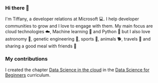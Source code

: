 ### Hi there 👋
I'm Tiffany, a developer relations at Microsoft 💻. I help developer communities to grow and I love to engage with them.
My main focus are cloud technologies ☁️, Machine learning 🤖 and Python 🐍 but I also love astronomy 🚀, genetic engineering 🧬, sports 🥋, animals 🐕, travels 🛫 and sharing a good meal with friends 🍲

### My contributions
I created the chapter [Data Science in the cloud](https://github.com/microsoft/Data-Science-For-Beginners/tree/main/5-Data-Science-In-Cloud) in the [Data Science for Beginners](https://github.com/microsoft/Data-Science-For-Beginners) curriculum.

<!--
**Amagash/Amagash** is a ✨ _special_ ✨ repository because its `README.md` (this file) appears on your GitHub profile.

Here are some ideas to get you started:

- 🔭 I’m currently working on ...
- 🌱 I’m currently learning ...
- 👯 I’m looking to collaborate on ...
- 🤔 I’m looking for help with ...
- 💬 Ask me about ...
- 📫 How to reach me: ...
- 😄 Pronouns: ...
- ⚡ Fun fact: ...
-->
